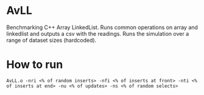 AvLL
====

Benchmarking C++ Array LinkedList. Runs common operations on array and linkedlist and outputs a csv with the readings. Runs the simulation over a range of dataset sizes (hardcoded).


How to run
==========

    AvLL.o -nri <% of random inserts> -nfi <% of inserts at front> -nti <% of inserts at end> -nu <% of updates> -ns <% of random selects>


